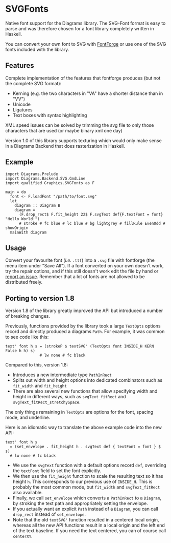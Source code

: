 # SVGFonts

Native font support for the Diagrams library. The SVG-Font format is
easy to parse and was therefore chosen for a font library completely
written in Haskell.

You can convert your own font to SVG with
[FontForge](http://fontforge.sourceforge.net/) or use one of the
SVG fonts included with the library.

## Features

Complete implementation of the features that fontforge produces (but
not the complete SVG format):

* Kerning (e.g. the two characters in "VA" have a shorter distance than in "VV")
* Unicode
* Ligatures
* Text boxes with syntax highlighting

XML speed issues can be solved by trimming the svg file to only those
characters that are used (or maybe binary xml one day)

Version 1.0 of this library supports texturing which would only make
sense in a Diagrams Backend that does rasterization in Haskell.

## Example

```
import Diagrams.Prelude
import Diagrams.Backend.SVG.CmdLine
import qualified Graphics.SVGFonts as F

main = do
  font <- F.loadFont "/path/to/font.svg"
  let
    diagram :: Diagram B
    diagram =
      (F.drop_rect$ F.fit_height 22$ F.svgText def{F.textFont = font} "Hello World!")
      # stroke # fc blue # lc blue # bg lightgrey # fillRule EvenOdd # showOrigin
  mainWith diagram
```

## Usage

Convert your favourite font (*i.e.* `.ttf`) into a `.svg` file with
fontforge (the menu item under "Save All"). If a font converted on
your own doesn't work, try the repair options, and if this still
doesn't work edit the file by hand or [report an
issue](https://github.com/diagrams/SVGFonts/issues).  Remember that a
lot of fonts are not allowed to be distributed freely.

## Porting to version 1.8

Version 1.8 of the library greatly improved the API but introduced a
number of breaking changes.

Previously, functions provided by the library took a large `TextOpts`
options record and directly produced a diagrams `Path`. For example,
it was common to see code like this:

```
text' font h s = (strokeP $ textSVG' (TextOpts font INSIDE_H KERN False h h) s)
               # lw none # fc black
```

Compared to this, version 1.8:
- Introduces a new intermediate type `PathInRect`
- Splits out width and height options into dedicated
  combinators such as `fit_width` and `fit_height`
- There are also several new functions that allow specifying width and
  height in different ways, such as `svgText_fitRect` and `svgText_fitRect_stretchySpace`.

The only things remaining in `TextOpts` are options for the font,
spacing mode, and underline.

Here is an idiomatic way to translate the above example code into the
new API:

```
text' font h s
  = (set_envelope . fit_height h . svgText def { textFont = font } $ s)
  # lw none # fc black
```

- We use the `svgText` function with a default options record `def`,
  overriding the `textFont` field to set the font explicitly.
- We then use the `fit_height` function to scale the resulting text so
  it has height `h`.  This corresponds to our previous use of
  `INSIDE_H`.  This is probably the most common mode, but `fit_width`
  and `svgText_fitRect` also available.
- Finally, we call `set_envelope` which converts a `PathInRect` to a
  `Diagram`, by stroking the text path and appropriately setting the
  envelope.
- If you actually want an explicit `Path` instead of a `Diagram`, you
  can call `drop_rect` instead of `set_envelope`.
- Note that the old `textSVG'` function resulted in a centered local
  origin, whereas all the new API functions result in a local origin
  and the left end of the text baseline.  If you need the text
  centered, you can of course call `centerXY`.
